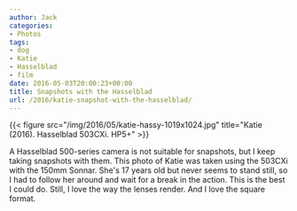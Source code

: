 ```yaml
---
author: Jack
categories:
- Photos
tags:
- dog
- Katie
- Hasselblad
- film
date: 2016-05-03T20:00:23+00:00
title: Snapshots with the Hasselblad
url: /2016/katie-snapshot-with-the-hasselblad/
---
```


{{< figure src="/img/2016/05/katie-hassy-1019x1024.jpg" title="Katie (2016). Hasselblad 503CXi. HP5+" >}}


A Hasselblad 500-series camera is not suitable for snapshots, but I keep taking
snapshots with them. This photo of Katie was taken using the 503CXi with the
150mm Sonnar. She's 17 years old but never seems to stand still, so I had to
follow her around and wait for a break in the action. This is the best I could
do. Still, I love the way the lenses render. And I love the square format.
